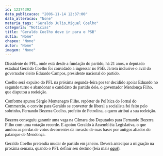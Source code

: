 ```yaml
---
id: 12374392
data_publicacao: "2006-11-14 12:37:00"
data_alteracao: "None"
materia_tags: "Geraldo Julio,Miguel Coelho"
categoria: "Notícias"
title: "Geraldo Coelho deve ir para o PSB"
sutia: "None"
chapeu: "None"
autor: "None"
imagem: "None"
---
```

<p><P><FONT face=Verdana>Dissidente do PFL, onde está desde a fundação do partido, há 21 anos, o deputado estadual Geraldo Coelho foi convidado a ingressar no PSB. Já tem inclusive o aval do governador eleito Eduardo Campos, presidente nacional do partido.</FONT></P></p>
<p><P><FONT face=Verdana>Coelho será expulso do PFL na próxima segunda-feira por ter decidido apoiar Eduardo no segundo turno e abandonar o candidato do partido dele, o governador Mendonça Filho, que disputou a reeleição.</FONT></P></p>
<p><P><FONT face=Verdana>Conforme apurou Sérgio Montenegro Filho, repórter de Pol?tica do Jornal do Commercio, o convite para Geraldo se converter de liberal a socialista foi feito pelo sobrinho, Fernando Bezerra Coelho, prefeito de Petrolina, a quem atribui a sua reeleição. </FONT></P></p>
<p><P><FONT face=Verdana>Bezerra conseguiu garantir uma vaga na Câmara dos Deputados para Fernando Bezerra Filho com uma votação recorde. E apoiou Geraldo à Assembléia Legislativa, o que anulou as perdas de votos decorrentes da invasão de suas bases por antigos aliados do palanque de Mendonça.</FONT></P></p>
<p><P><FONT face=Verdana>Geraldo Coelho pretendia mudar de partido em janeiro. Deverá antecipar a migração na próxima semana, quando o PFL definir seu destino (leia mais <STRONG><EM><A href=\"https://jc3.uol.com.br/blogs/jc/2006/11/13/index.php#3320\">aqui</A></EM></STRONG>).</FONT></P> </p>
